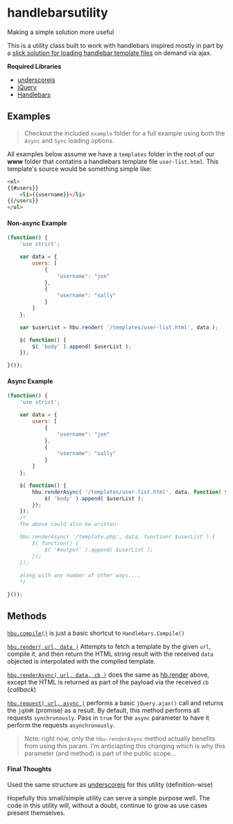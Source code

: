 handlebarsutility
=================

Making a simple solution more useful

This is a utility class built to work with handlebars inspired mostly in part by a [slick solution for loading handlebar template files](http://stackoverflow.com/a/10136935/1244184) on demand via ajax.


**Required Libraries**
* [underscorejs](http://underscorejs.org/)
* [jQuery](http://jquery.com)
* [Handlebars](http://handlebarsjs.com/)


## Examples

> Checkout the included `example` folder for a full example using both the `Async` and `Sync` loading options.

All examples below assume we have a `templates` folder in the root of our **www** folder that contatins a handlebars template file `user-list.html`.  This template's source would be something simple like:
```html
<ul>
{{#users}}
    <li>{{username}}</li>
{{/users}}
</ul>
```


#### Non-async Example
```js
(function() {
    'use strict';

    var data = {
        users: [
            {
                "username": "jon"
            },
            {
                "username": "sally"
            }
        ]
    };

    var $userList = hbu.render( '/templates/user-list.html', data );

    $( function() {
        $( 'body' ).append( $userList );
    });

}());
```

#### Async Example
```js
(function() {
    'use strict';

    var data = {
        users: [
            {
                "username": "jon"
            },
            {
                "username": "sally"
            }
        ]
    };

    $( function() {
        hbu.renderAsync( '/templates/user-list.html', data, function( $userList ) {
            $( 'body' ).append( $userList );
        });
    });
    /*
    The above could also be written:

    hbu.renderAsync( '/template.php', data, function( $userList ) {
        $( function() {
            $( '#output' ).append( $userList );
        });
    });
    
    along with any number of other ways....
    */

}());
```


## Methods

<a name="hbu-compile"></a>
[`hbu.compile()`](#hbu-compile "hbu.compile") is just a basic shortcut to `Handlebars.Compile()`

<a name="hbu-render"></a>
[`hbu.render( url, data )`](#hbu-render "hbu.render( url, data )") Attempts to fetch a template by the given `url`, compile it, and then return the HTML string result with the received `data` objected is interpolated with the compiled template.

<a name="hbu-renderAsync"></a>
[`hbu.renderAsync( url, data, cb )`](#hbu-renderAsync "hbu.renderAsync( url, data, cb )") does the same as [hb.render](#hbu-render) above, except the HTML is returned as part of the payload via the received `cb` (*callback*)

<a name="hbu-request"></a>
[`hbu.request( url, async )`](#hbu-request "hbu.request( url, async )") performs a basic `jQuery.ajax()` call and returns the `jqXHR` (promise) as a result.  By default, this method performs all requests `synchronously`.  Pass in `true` for the `async` parameter to have it perform the requests `asynchronously`. 

> Note: right now, only the `hbu-renderAsync` method actually benefits from using this param.  I'm anticiapting this changing which is why this parameter (and method) is part of the public scope...

#### Final Thoughts
Used the same structure as [underscorejs](http://underscorejs.org/) for this utility (definition-wise)

Hopefully this small/simple utility can serve a simple purpose well.  The code in this utility will, without a doubt, continue to grow as use cases present themselves.
